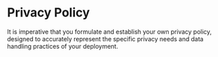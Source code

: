 # Privacy Policy

It is imperative that you formulate and establish your own privacy policy, designed to accurately represent the specific privacy needs and data handling practices of your deployment.